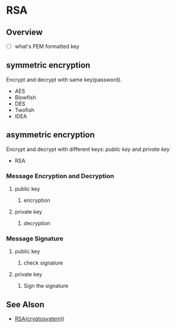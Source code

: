 # RSA

## Overview

- [ ] what's PEM formatted key

## symmetric encryption

Encrypt and decrypt with same key(password).

- AES
- Blowfish
- DES
- Twofish
- IDEA

## asymmetric encryption

Encrypt and decrypt with different keys: _public key_ and _private key_

- RSA

### Message Encryption and Decryption

1. public key
    1. encryption

2. private key
    1. decryption

### Message Signature

1. public key
    1. check signature

2. private key
    1. Sign the signature

## See Alson

- [RSA(cryptosystem)](https://en.wikipedia.org/wiki/RSA_(cryptosystem)))